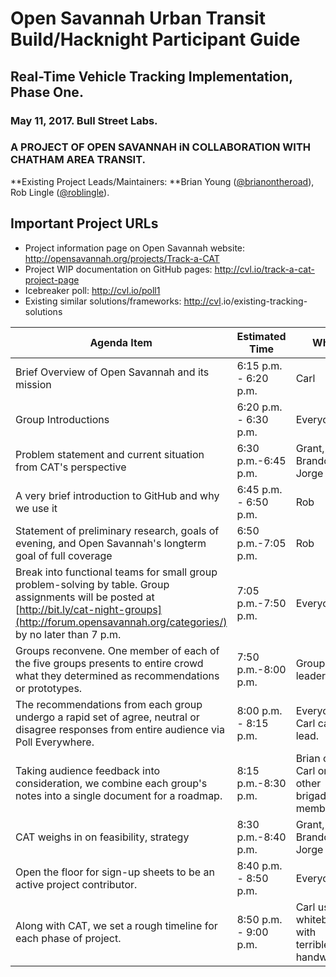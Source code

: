 # Open Savannah Urban Transit Build/Hacknight Participant Guide

## Real-Time Vehicle Tracking Implementation, Phase One. 

### May 11, 2017. Bull Street Labs.

###  A PROJECT OF OPEN SAVANNAH iN COLLABORATION WITH CHATHAM AREA TRANSIT.

**Existing Project Leads/Maintainers: **Brian Young ([@brianontheroad](http://github.com/brianontheroad)), Rob Lingle ([@roblingle](http://github.com/roblingle)).

## Important Project URLs

* Project information page on Open Savannah website: http://opensavannah.org/projects/Track-a-CAT
* Project WIP documentation on GitHub pages: http://cvl.io/track-a-cat-project-page
* Icebreaker poll: http://cvl.io/poll1
* Existing similar solutions/frameworks: [http://cvl](http://cvl/).io/existing-tracking-solutions

| Agenda Item                                                                                                                                                                                                   | Estimated Time        | Who                                             |
|---------------------------------------------------------------------------------------------------------------------------------------------------------------------------------------------------------------|-----------------------|-------------------------------------------------|
| Brief Overview of Open Savannah and its mission                                                                                                                                                               | 6:15 p.m. - 6:20 p.m. | Carl                                            |
| Group Introductions                                                                                                                                                                                           | 6:20 p.m. - 6:30 p.m. | Everyone!                                       |
| Problem statement and current situation from CAT's perspective                                                                                                                                                | 6:30 p.m.-6:45 p.m.   | Grant, Brandon, Jorge                           |
| A very brief introduction to GitHub and why we use it                                                                                                                                                         | 6:45 p.m. - 6:50 p.m. | Rob                                             |
| Statement of preliminary research, goals of evening, and Open Savannah's longterm goal of full coverage                                                                                                       | 6:50 p.m.-7:05 p.m.   | Rob                                             |
| Break into functional teams for small group problem-solving by table. Group assignments will be posted at [http://bit.ly/cat-night-groups](http://forum.opensavannah.org/categories/) by no later than 7 p.m. | 7:05 p.m.-7:50 p.m.   | Everyone!                                       |
| Groups reconvene. One member of each of the five groups presents to entire crowd what they determined as recommendations or prototypes.                                                                       | 7:50 p.m.-8:00 p.m.   | Group leaders                                   |
| The recommendations from each group undergo a rapid set of agree, neutral or disagree responses from entire audience via Poll Everywhere.                                                                     | 8:00 p.m. - 8:15 p.m. | Everyone. Carl can lead.                        |
| Taking audience feedback into consideration, we combine each group's notes into a single document for a roadmap.                                                                                              | 8:15 p.m.-8:30 p.m.   | Brian or Carl or other brigade member           |
| CAT weighs in on feasibility, strategy                                                                                                                                                                        | 8:30 p.m.-8:40 p.m.   | Grant, Brandon, Jorge                           |
| Open the floor for sign-up sheets to be an active project contributor.                                                                                                                                        | 8:40 p.m. - 8:50 p.m. | Everyone!                                       |
| Along with CAT, we set a rough timeline for each phase of project.                                                                                                                                            | 8:50 p.m. - 9:00 p.m. | Carl using whiteboard with terrible handwriting |




